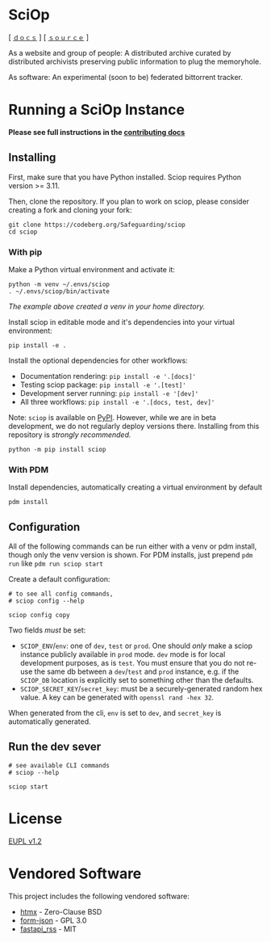 SciOp
=====

[ [`ｄｏｃｓ`](https://sciop.net/docs) ] [ [`ｓｏｕｒｃｅ`](https://codeberg.io/Safeguarding/sciop) ]

As a website and group of people: A distributed archive curated by distributed archivists
preserving public information to plug the memoryhole.

As software: An experimental (soon to be) federated bittorrent tracker.


# Running a SciOp Instance

**Please see full instructions in the [contributing docs](https://sciop.net/docs/develop/contributing/)**

## Installing

First, make sure that you have Python installed. Sciop requires Python version >= 3.11.

Then, clone the repository. If you plan to work on sciop, please consider creating a fork and cloning your fork:

```shell
git clone https://codeberg.org/Safeguarding/sciop
cd sciop
```

### With pip

Make a Python virtual environment and activate it:

    python -m venv ~/.envs/sciop
    . ~/.envs/sciop/bin/activate

*The example above created a venv in your home directory.* 

Install sciop in editable mode and it's dependencies into your virtual environment:

    pip install -e .

Install the optional dependencies for other workflows:
- Documentation rendering: `pip install -e '.[docs]'`
- Testing sciop package: `pip install -e '.[test]'`
- Development server running: `pip install -e '[dev]'`
- All three workflows: `pip install -e '.[docs, test, dev]'`

Note:
`sciop` is available on [PyPI](https://pypi.org/project/sciop/).
However, while we are in beta development, we do not regularly deploy versions there. Installing from this repository is *strongly recommended.*

```shell
python -m pip install sciop
```

### With PDM

Install dependencies, automatically creating a virtual environment by default

    pdm install

## Configuration

All of the following commands can be run either with a venv or pdm install,
though only the venv version is shown. 
For PDM installs, just prepend `pdm run` like `pdm run sciop start` 

Create a default configuration:

```shell
# to see all config commands,
# sciop config --help

sciop config copy
```

Two fields *must* be set:
- `SCIOP_ENV`/`env`: one of `dev`, `test` or `prod`. 
  One should *only* make a sciop instance publicly available in `prod` mode.
  `dev` mode is for local development purposes, as is `test`.
  You must ensure that you do not re-use the same db between a `dev`/`test` and `prod`
  instance, e.g. if the `SCIOP_DB` location is explicitly set to something other than the defaults.
- `SCIOP_SECRET_KEY`/`secret_key`: must be a securely-generated random hex value.
  A key can be generated with `openssl rand -hex 32`.

When generated from the cli, `env` is set to `dev`, 
and `secret_key` is automatically generated.

## Run the dev sever

```shell
# see available CLI commands
# sciop --help

sciop start
```

# License
[EUPL v1.2](./LICENSE)

# Vendored Software

This project includes the following vendored software:

- [htmx](https://htmx.org/) - Zero-Clause BSD
- [form-json](https://github.com/xehrad/form-json/) - GPL 3.0
- [fastapi_rss](https://github.com/sbordeyne/fastapi_rss) - MIT
